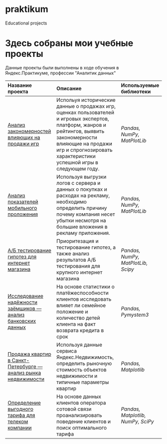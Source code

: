 # praktikum
Educational projects
# Здесь собраны мои учебные проекты

Данные проекты были выполнены в ходе обучения в Яндекс.Практикуме, профессии "Аналитик данных"

| Название проекта | Описание | Используемые библиотеки | 
| :---------------------- | :---------------------- | :---------------------- |
| [Анализ закономерностей влияющих на продажи игр](top_games) | Испольуя исторические данные о продажах игр, оценках пользователей и игровых экспертов, платформ, жанров и рейтингов, выявить закономерности влияющие на продажи игр и спрогнозировать характеристики успешной игры в следующем году.| *Pandas, NumPy, MatPlotLib* |
| [Анализ показателей мобильного проложения](mobile_app) | Используя выгрузки логов с сервера и данных о покупках и расходах на рекламу, необходимо определить причину почему компания несет убытки несмотря на большие вложения в рекламу приложения.| *Pandas, NumPy, MatPlotLib* |
| [А/Б тестирование гипотез для интернет магазина](ab_testing) | Приоритезация и тестирование гипотез, а также анализ результатов А/Б тестирования для крупного интернет магазина| *Pandas, NumPy, MatPlotLib, Scipy* |
| [Исследование надёжности заёмщиков — анализ банковских данных](reliability_borrowers) | На основе статистики о платёжеспособности клиентов исследовать влияет ли семейное положение и количество детей клиента на факт возврата кредита в срок| *Pandas, Pymystem3* |
| [Продажа квартир в Санкт-Петербурге — анализ рынка недвижимости](realty_sale) | Используя данные сервиса Яндекс.Недвижимость, определить рыночную стоимость объектов недвижимости и типичные параметры квартир| *Pandas, Matplotlib* |
| [Определение выгодного тарифа для телеком компании](tarif_telecom) | На основе данных клиентов оператора сотовой связи проанализировать поведение клиентов и поиск оптимального тарифа| *Pandas, Matplotlib, NumPy, SciPy* |

